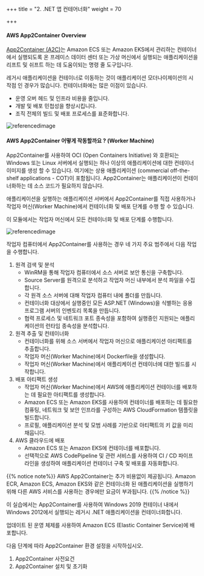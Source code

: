 +++
title = "2. .NET 앱 컨테어너화"
weight = 70

+++
#### AWS App2Container Overview

[App2Container (A2C)](https://aws.amazon.com/app2container)는 Amazon ECS 또는 Amazon EKS에서 관리하는 컨테이너에서 실행되도록 온 프레미스 데이터 센터 또는 가상 머신에서 실행되는 애플리케이션을 리프트 및 쉬프트 하는 데 도움이되는 명령 줄 도구입니다.

레거시 애플리케이션을 컨테이너로 이동하는 것이 애플리케이션 모더나이제이션의 시작점 인 경우가 많습니다. 컨테이너화에는 많은 이점이 있습니다.

- 운영 오버 헤드 및 인프라 비용을 줄입니다.
- 개발 및 배포 민첩성을 향상시킵니다.
- 조직 전체의 빌드 및 배포 프로세스를 표준화합니다.

![referencedimage](/images/app2container-diagram.png)

####  AWS App2Container 어떻게 작동할까요 ? (Worker Machine)

App2Container를 사용하여 OCI (Open Containers Initiative) 와 호환되는 Windows 또는 Linux 서버에서 실행되는 하나 이상의 애플리케이션에 대한 컨테이너 이미지를 생성 할 수 있습니다. 여기에는 상용 애플리케이션 (commercial off-the-shelf applications - COT)이 포함됩니다. App2Container는 애플리케이션이 컨테이너화하는 데 소스 코드가 필요하지 않습니다.

애플리케이션을 실행하는 애플리케이션 서버에서 App2Container를 직접 사용하거나 작업자 머신(Worker Machine)에서 컨테이너화 및 배포 단계를 수행 할 수 있습니다.

이 모듈에서는 작업자 머신에서 모든 컨테이너화 및 배포 단계를 수행합니다.

![referencedimage](/images/app2container-remote-diagram.png)

작업자 컴퓨터에서 App2Container를 사용하는 경우 네 가지 주요 범주에서 다음 작업을 수행합니다.

1. 원격 검색 및 분석
   - WinRM을 통해 작업자 컴퓨터에서 소스 서버로 보안 통신을 구축합니다.
   - Source Server를 원격으로 분석하고 작업자 머신 내부에서 분석 파일을 수집합니다.
   - 각 원격 소스 서버에 대해 작업자 컴퓨터 내에 폴더를 만듭니다.
   - 컨테이너화 대상에서 실행중인 모든 ASP.NET (Windows)을 식별하는 응용 프로그램 서버의 인벤토리 목록을 만듭니다.
   - 협력 프로세스 및 네트워크 포트 종속성을 포함하여 실행중인 지원되는 애플리케이션의 런타임 종속성을 분석합니다.
2. 원격 추출 및 컨테이너화
   - 컨테이너화를 위해 소스 서버에서 작업자 머신으로 애플리케이션 아티팩트를 추출합니다.
   - 작업자 머신(Worker Machine)에서 Dockerfile을 생성합니다.
   - 작업자 머신(Worker Machine)에서 애플리케이션 컨테이너에 대한 빌드를 시작합니다.
3. 배포 아티팩트 생성
   - 작업자 머신(Worker Machine)에서 AWS에 애플리케이션 컨테이너를 배포하는 데 필요한 아티팩트를 생성합니다.
   - Amazon ECS 또는 Amazon EKS를 사용하여 컨테이너를 배포하는 데 필요한 컴퓨팅, 네트워크 및 보안 인프라를 구성하는 AWS CloudFormation 템플릿을 빌드합니다.
   - 프로필, 애플리케이션 분석 및 모범 사례를 기반으로 아티팩트의 키 값을 미리 채웁니다.
4. AWS 클라우드에 배포
   - Amazon ECS 또는 Amazon EKS에 컨테이너를 배포합니다.
   - 선택적으로 AWS CodePipeline 및 관련 서비스를 사용하여 CI / CD 파이프 라인을 생성하여 애플리케이션 컨테이너 구축 및 배포를 자동화합니다.

{{% notice note%}}
AWS App2Container는 추가 비용없이 제공됩니다. Amazon ECR, Amazon ECS, Amazon EKS와 같은 컨테이너화 된 애플리케이션을 실행하기 위해 다른 AWS 서비스를 사용하는 경우에만 요금이 부과됩니다.
{{% /notice %}}

이 실습에서는 App2Container를 사용하여 Windows 2019 컨테이너 내에서 Windows 2012에서 실행되는 레거시 .NET 애플리케이션을 컨테이너화합니다.

업데이트 된 운영 체제를 사용하여 Amazon ECS (Elastic Container Service)에 배포합니다.

다음 단계에 따라 App2Container 환경 설정을 시작하십시오.

1. App2Container 사전요건
2. App2Container 설치 및 초기화
